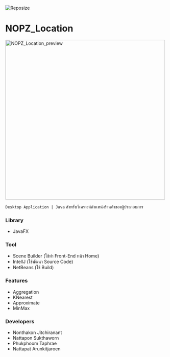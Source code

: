 ![Reposize](https://img.shields.io/github/repo-size/phoom1477/NOPZ_Location)

# **NOPZ_Location**
<img src="https://github.com/phoom1477/NOPZ_Location/blob/master/NOPZ_Location.PNG" alt="NOPZ_Location_preview" width="500">

`Desktop Application | Java` สำหรับวิเคราะห์ตำเเหน่งร้านค้าของผู้ประกอบการ

### **Library**
- JavaFX

### **Tool**
- Scene Builder (ใช้ทำ Front-End หน้า Home)
- IntellJ (ใช้พัฒนา Source Code)
- NetBeans (ใช้ Build)

### **Features**
- Aggregation
- KNearest
- Approximate
- MinMax

### **Developers**
- Nonthakon Jitchiranant
- Nattapon Sukthaworn
- Phukphoom Taphrae
- Nattapat Arunkitjaroen